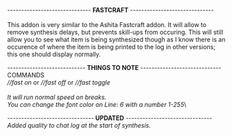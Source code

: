 ------------------------------ **FASTCRAFT** ------------------------------\
\
This addon is very similar to the Ashita Fastcraft addon. It will allow
to remove synthesis delays, but prevents skill-ups from occuring.
This will still allow you to see what item is being synthesized though
as I know there is an occurence of where the item is being printed to
the log in other versions; this one should display normally.

---------------------------- **THINGS TO NOTE** -----------------------------\
COMMANDS\
*//fast on* or *//fast off* or *//fast toggle*\
\
*It will run normal speed on breaks.*\
*You can change the font color on Line: 6 with a number 1-255*\

------------------------------- **UPDATED** -------------------------------\
*Added quality to chat log at the start of synthesis.*

